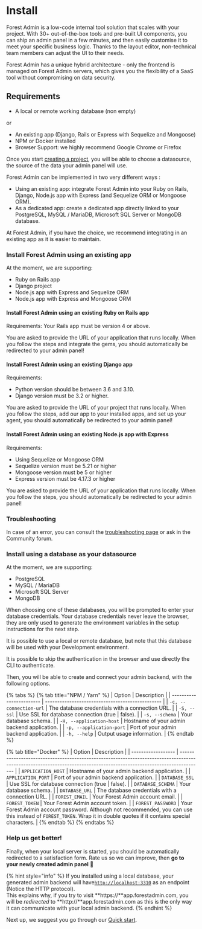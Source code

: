 # Install

Forest Admin is a low-code internal tool solution that scales with your project. With 30+ out-of-the-box tools and pre-built UI components, you can ship an admin panel in a few minutes, and then easily customise it to meet your specific business logic. Thanks to the layout editor, non-technical team members can adjust the UI to their needs.&#x20;

Forest Admin has a unique hybrid architecture - only the frontend is managed on Forest Admin servers, which gives you the flexibility of a SaaS tool without compromising on data security.

## Requirements

* A local or remote working database (non empty)&#x20;

or&#x20;

* An existing app (Django, Rails or Express with Sequelize and Mongoose)
* NPM or Docker installed
* Browser Support: we highly recommend Google Chrome or Firefox

Once you start [creating a project](https://app.forestadmin.com/new-project), you will be able to choose a datasource, the source of the data your admin panel will use.

Forest Admin can be implemented in two very different ways :&#x20;

* Using an existing app: integrate Forest Admin into your Ruby on Rails, Django, Node.js app with Express (and Sequelize ORM or Mongoose ORM).
* As a dedicated app: create a dedicated app directly linked to your PostgreSQL, MySQL / MariaDB, Microsoft SQL Server or MongoDB database.&#x20;

At Forest Admin, if you have the choice, we recommend integrating in an existing app as it is easier to maintain.

### Install Forest Admin using an existing app

At the moment, we are supporting:&#x20;

* Ruby on Rails app
* Django project
* Node.js app with Express and Sequelize ORM
* Node.js app with Express and Mongoose ORM

#### Install Forest Admin using an existing Ruby on Rails app&#x20;

Requirements: Your Rails app must be version 4 or above.

You are asked to provide the URL of your application that runs locally. When you follow the steps and integrate the gems, you should automatically be redirected to your admin panel!

#### Install Forest Admin using an existing Django app&#x20;

Requirements:&#x20;

* Python version should be between 3.6 and 3.10.
* Django version must be 3.2 or higher.

You are asked to provide the URL of your project that runs locally. When you follow the steps, add our app to your installed apps, and set up your agent, you should automatically be redirected to your admin panel!

#### Install Forest Admin using an existing Node.js app with Express &#x20;

Requirements:&#x20;

* Using Sequelize or Mongoose ORM
* Sequelize version must be 5.21 or higher
* Mongoose version must be 5 or higher
* Express version must be 4.17.3 or higher

You are asked to provide the URL of your application that runs locally. When you follow the steps, you should automatically be redirected to your admin panel!

### Troubleshooting&#x20;

In case of an error, you can consult the [troubleshooting page](troubleshooting.md) or ask in the Community forum.

### Install using a database as your datasource

At the moment, we are supporting:&#x20;

* PostgreSQL
* MySQL / MariaDB
* Microsoft SQL Server
* MongoDB&#x20;

When choosing one of these databases, you will be prompted to enter your database credentials. Your database credentials never leave the browser, they are only used to generate the environment variables in the setup instructions for the next step.

It is possible to use a local or remote database, but note that this database will be used with your Development environment.

It is possible to skip the authentication in the browser and use directly the CLI to authenticate.&#x20;

Then, you will be able to create and connect your admin backend, with the following options.

{% tabs %}
{% tab title="NPM / Yarn" %}
| Option                   | Description                                      |
| ------------------------ | ------------------------------------------------ |
| `-c, --connection-url`   | The database credentials with a connection URL.  |
| `-S, --ssl`              | Use SSL for database connection (true \| false). |
| `-s, --schema`           | Your database schema.                            |
| `-H, --application-host` | Hostname of your admin backend application.      |
| `-p, --application-port` | Port of your admin backend application.          |
| `-h, --help`             | Output usage information.                        |
{% endtab %}

{% tab title="Docker" %}
| Option             | Description                                                                                                                                                           |
| ------------------ | --------------------------------------------------------------------------------------------------------------------------------------------------------------------- |
| `APPLICATION_HOST` | Hostname of your admin backend application.                                                                                                                           |
| `APPLICATION_PORT` | Port of your admin backend application.                                                                                                                               |
| `DATABASE_SSL`     | Use SSL for database connection (true \| false).                                                                                                                      |
| `DATABASE_SCHEMA`  | Your database schema.                                                                                                                                                 |
| `DATABASE_URL`     | The database credentials with a connection URL.                                                                                                                       |
| `FOREST_EMAIL`     | Your Forest Admin account email.                                                                                                                                      |
| `FOREST_TOKEN`     | Your Forest Admin account token.                                                                                                                                      |
| `FOREST_PASSWORD`  | Your Forest Admin account password. Although not recommended, you can use this instead of `FOREST_TOKEN`. Wrap it in double quotes if it contains special characters. |
{% endtab %}
{% endtabs %}

### Help us get better!

Finally, when your local server is started, you should be automatically redirected to a satisfaction form. Rate us so we can improve, then **go to your newly created admin panel** 🎉

{% hint style="info" %}
If you installed using a local database, your generated admin backend will have[`http://localhost:3310`](http://localhost:3310/) as an endpoint (Notice the HTTP protocol).\
This explains why, if you try to visit **https://**app.forestadmin.com, you will be _redirected_ to **http://**app.forestadmin.com as this is the only way it can communicate with your local admin backend.
{% endhint %}

Next up, we suggest you go through our [Quick start](../../getting-started/setup-guide.md).
